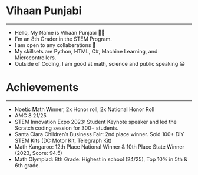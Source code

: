 # Vihaan Punjabi

______________

- Hello, My Name is Vihaan Punjabi 👋🏽
- I'm an 8th Grader in the STEM Program.
- I am open to any collaberations 🤝
- My skillsets are Python, HTML, C#, Machine Learning, and Microcontrollers. 
- Outside of Coding, I am good at math, science and public speaking 😀

# Achievements

_____________

- Noetic Math Winner, 2x Honor roll, 2x National Honor Roll
- AMC 8 21/25
- STEM Innovation Expo 2023: Student Keynote speaker and led the Scratch coding session for 300+ students.
- Santa Clara Children’s Business Fair: 2nd place winner. Sold 100+ DIY STEM Kits (DC Motor Kit, Telegraph Kit)
- Math Kangaroo: 12th Place National Winner & 10th Place State Winner (2023, Score: 94.5)
- Math Olympiad: 8th Grade: Highest in school (24/25), Top 10% in 5th & 6th grade.
